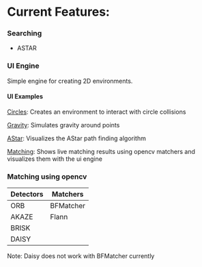 # Current Features:
### Searching 
* ASTAR

### UI Engine
Simple engine for creating 2D environments. 

#### UI Examples
[Circles](examples/ui/circles): Creates an environment to interact with circle collisions

[Gravity](examples/ui/gravity): Simulates gravity around points

[AStar](examples/ui/astar): Visualizes the AStar path finding algorithm

[Matching](examples/ui/matching): Shows live matching results using opencv matchers and visualizes them with the ui engine

### Matching using opencv 
| Detectors | Matchers  |
| --------  | --------  |
| ORB       | BFMatcher |
| AKAZE     | Flann     |
| BRISK     |           |
| DAISY     |           | 

Note: Daisy does not work with BFMatcher currently

